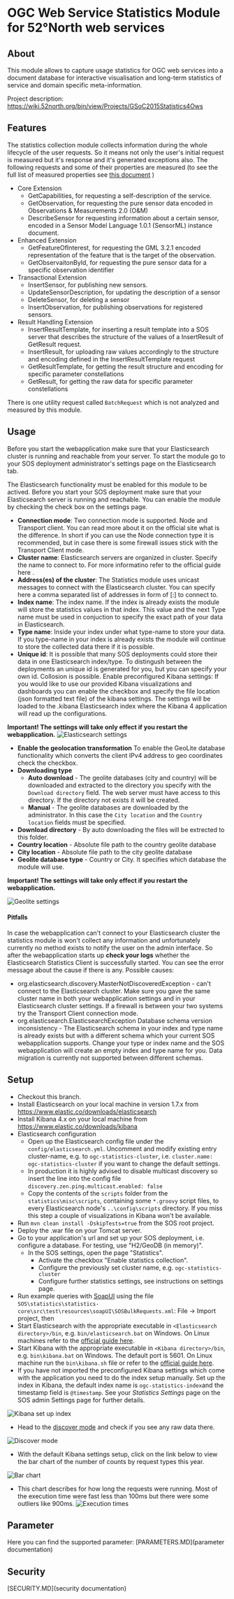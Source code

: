 # OGC Web Service Statistics Module for 52°North web services

## About

This module allows to capture usage statistics for OGC web services into a document database for interactive visualisation and long-term statistics of service and domain specific meta-information.

Project description: https://wiki.52north.org/bin/view/Projects/GSoC2015Statistics4Ows

## Features
The statistics collection module collects information during the whole lifecycle of the user requests. So it means not only the user's initial request is measured but it's response and it's generated exceptions also. The following requests and some of their properties are measured (to see  the full list of measured properties see [this document]() )
- Core Extension
  - GetCapabilities, for requesting a self-description of the service.
  - GetObservation, for requesting the pure sensor data encoded in Observations & Measurements 2.0 (O&M)
  - DescribeSensor for requesting information about a certain sensor, encoded in a Sensor Model Language 1.0.1 (SensorML) instance document.
- Enhanced Extension
  - GetFeatureOfInterest, for requesting the GML 3.2.1 encoded representation of the feature that is the target of the observation.
  - GetObservaitonById, for requesting the pure sensor data for a specific observation identifier
- Transactional Extension
  - InsertSensor, for publishing new sensors.
  - UpdateSensorDescription, for updating the description of a sensor
  - DeleteSensor, for deleting a sensor
  - InsertObservation, for publishing observations for registered sensors.
- Result Handling Extension
  - InsertResultTemplate, for inserting a result template into a SOS server that describes the structure of the values of a InsertResult of GetResult request.
  - InsertResult, for uploading raw values accordingly to the structure and encoding defined in the InsertResultTemplate request
  - GetResultTemplate, for getting the result structure and encoding for specific parameter constellations
  - GetResult, for getting the raw data for specific parameter constellations

There is one utility request called `BatchRequest` which is not analyzed and measured by this module.

## Usage
Before you start the webapplication make sure that your Elasticsearch cluster is running and reachable from your server. To start the module go to your SOS deployment administrator's settings page on the Elasticsearch tab.

The Elasticsearch functionality must be enabled for this module to be actived. Before you start your SOS deployment make sure that your Elasticsearch server is running and reachable. You can enable the module by checking the check box on the settings page.
- **Connection mode**: Two connection mode is supported. Node and Transport client. You can read more about it on the official site what is the difference. In short if you can use the Node connection type it is recommended, but in case there is some firewall issues stick with the Transport Client mode.
- **Cluster name**: Elasticsearch servers are organized in cluster. Specify the name to connect to. For more informatino refer to the official guide here .
- **Address(es) of the cluster**: The Statistics module uses unicast messages to connect with the Elasticsearch cluster. You can specify here a comma separated list of addresses in form of <host>[:<port>] to connect to.
- **Index name**: The index name. If the index is already exists the module will store the statistics values in that index. This value and the next Type name must be used in conjuction to specify the exact path of your data in Elasticsearch.
- **Type name**: Inside your index under what type-name to store your data. If you type-name in your index is already exists the module will continue to store the collected data there if it is possible.
- **Unique id**: It is possible that many SOS deployments could store their data in one Elasticsearch index/type. To distingush between the deployments an unique id is generated for you, but you can specify your own id. Collosion is possible.
Enable preconfigured Kibana settings: If you would like to use our provided Kibana visualizations and dashboards you can enable the checkbox and specify the file location (json formatted text file) of the kibana settings. The settings will be loaded to the .kibana Elasticsearch index where the Kibana 4 application will read up the configurations.

**Important! The settings will take only effect if you restart the webapplication.**
![Elasticsearch settings](https://wiki.52north.org/pub/Projects/GSoC2015Statistics4Ows/elasticsearch-settingspage.JPG)

- **Enable the geolocation transformation** To enable the GeoLite database functionality which converts the client IPv4 address to geo coordinates check the checkbox.
- **Downloading type**
  - **Auto download** - The geolite databases (city and country) will be downloaded and extracted to the directory you specify with the `Download directory` field. The web server must have access to this directory. If the directory not exists it will be created.
  - **Manual** - The geolite databases are downloaded by the administrator. In this case the `City location` and the `Country location` fields must be specified.
- **Download directory** - By auto downloading the files will be extrected to this folder.
- **Country location** - Absolute file path to the country geolite database
- **City location** - Absolute file path to the city geolite database
- **Geolite database type** - Country or City. It specifies which database the module will use.

**Important! The settings will take only effect if you restart the webapplication.**

![Geolite settings](https://wiki.52north.org/pub/Projects/GSoC2015Statistics4Ows/geolite-settingspage.JPG)

#### Pitfalls 
In case the webapplication can't connect to your Elasticsearch cluster the statistics module is won't collect any information and unfortunately currently no method exists to notify the user on the admin interface. So after the webapplication starts up **check your logs** whether the Elasticsearch Statistics Client is successfully started. You can see the error message about the cause if there is any. Possible causes:
- org.elasticsearch.discovery.MasterNotDiscoveredException - can't connect to the Elasticsearch cluster. Make sure you gave the same cluster name in both your webapplication settings and in your Elasticsearch cluster settings. If a firewall is between your two systems try the Transport Client connection mode.
- org.elasticsearch.ElasticsearchException Database schema version inconsistency - The Elasticsearch schema in your index and type name is already exists but with a different schema which your current SOS webapplication supports. Change your type or index name and the SOS webapplication will create an empty index and type name for you. Data migration is currently not supported between different schemas.

## Setup

- Checkout this branch.
- Install Elasticsearch on your local machine in version 1.7.x from https://www.elastic.co/downloads/elasticsearch
- Install Kibana 4.x on your local machine from https://www.elastic.co/downloads/kibana
- Elasticsearch configuration
	- Open up the Elasticsearch config file under the ``config/elasticsearch.yml``. Uncomment and modify existing entry cluster-name, e.g. to ``ogc-statistics-cluster``, i.e. ``cluster.name: ogc-statistics-cluster`` if you want to change the default settings.
	- In production it is highly advised to disable multicast discovery so insert the line into the config file
	`discovery.zen.ping.multicast.enabled: false`
	- Copy the contents of the `scripts` folder from the ``statistics\misc\scripts``, containing some `*.groovy` script files, to every Elasticsearch node's `..\config\scripts` directory. If you miss this step a couple of visualizations in Kibana won't be available.
- Run ``mvn clean install -DskipTests=true`` from the SOS root project.
- Deploy the .war file on your Tomcat server.
- Go to your application's url and set up your SOS deployment, i.e. configure a database. For testing, use "H2/GeoDB (in memory)". 
  - In the SOS settings, open the page "Statistics".
    - Activate the checkbox "Enable statistics collection".
	- Configure the previously set cluster name, e.g. ``ogc-statistics-cluster``
	- Configure further statistics settings, see instructions on settings page.
- Run example queries with [SoapUI](http://soapui.org/) using the file ``SOS\statistics\statistics-core\src\test\resources\soapUI\SOSBulkRequests.xml``: File -> Import project, then 
- Start Elasticsearch with the appropriate executable in ``<Elasticsearch directory>/bin``, e.g. ``bin/elasticsearch.bat`` on Windows. On Linux machines refer to the [official guide here](https://www.elastic.co/guide/en/elasticsearch/reference/current/setup-service.html).
- Start Kibana with the appropriate executable in ``<Kibana directory>/bin``, e.g. ``bin\kibana.bat`` on Windows. The default port is 5601. On Linux machine run the ``bin\kibana.sh`` file or refer to the [official guide here](https://www.elastic.co/guide/en/kibana/current/setup.html).
- If you have not imported the preconfigured Kibana settings which come with the application you need to do the index setup manually. Set up the index in Kibana, the default index name is ``ogc-statistics-index``and the timestamp field is ``@timestamp``. See your *Statistics Settings* page on the SOS admin Settings page for further details.

![Kibana set up index](https://wiki.52north.org/pub/Projects/GSoC2015Statistics4Ows/kibana-index-setup.JPG)

- Head to the [discover mode](https://www.elastic.co/guide/en/kibana/current/discover.html) and check if you see any raw data there.

![Discover mode](https://wiki.52north.org/pub/Projects/GSoC2015Statistics4Ows/discover-mode.JPG)

- With the default Kibana settings setup, click on the link below to view the bar chart of the number of counts by request types this year.

![Bar chart](https://wiki.52north.org/pub/Projects/GSoC2015Statistics4Ows/kibana-countoperations.JPG)

- This chart describes for how long the requests were running. Most of the execution time were fast less than 100ms but there were some outliers like 900ms.
![Execution times](https://wiki.52north.org/pub/Projects/GSoC2015Statistics4Ows/exec-ms-interval.JPG)

## Parameter

Here you can find the supported parameter: [PARAMETERS.MD](parameter documentation)

## Security

[SECURITY.MD](security documentation)